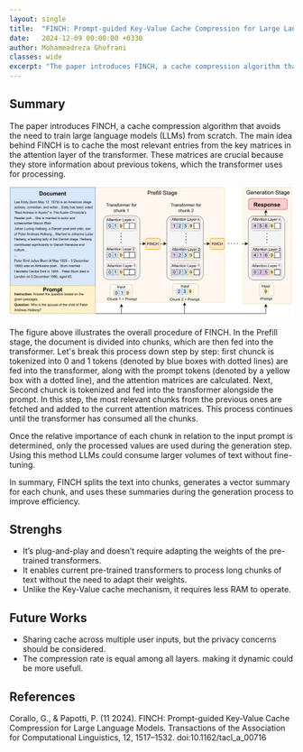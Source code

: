 ```yaml
---
layout: single
title:  "FINCH: Prompt-guided Key-Value Cache Compression for Large Language Models"
date:   2024-12-09 00:00:00 +0330
author: Mohammadreza Ghofrani
classes: wide
excerpt: "The paper introduces FINCH, a cache compression algorithm that avoids the need to train large language models (LLMs) from scratch."
---
```


## Summary

The paper introduces FINCH, a cache compression algorithm that avoids the need to train large language models (LLMs) from scratch. The main idea behind FINCH is to cache the most relevant entries from the key matrices in the attention layer of the transformer. These matrices are crucial because they store information about previous tokens, which the transformer uses for processing.

![FINCH Diagram](/assets/images/2024-12-09-finch-prompt-guided-key-value-cache-compression-for-large-language-models/diagram.png)


The figure above illustrates the overall procedure of FINCH. In the Prefill stage, the document is divided into chunks, which are then fed into the transformer. Let's break this process down step by step: first chunck is tokenized into 0 and 1 tokens (denoted by blue boxes with dotted lines) are fed into the transformer, along with the prompt tokens (denoted by a yellow box with a dotted line), and the attention matrices are calculated. Next, Second chunck is tokenized and fed into the transformer alongside the prompt. In this step, the most relevant chunks from the previous ones are fetched and added to the current attention matrices. This process continues until the transformer has consumed all the chunks.

Once the relative importance of each chunk in relation to the input prompt is determined, only the processed values are used during the generation step. Using this method LLMs could consume larger volumes of text without fine-tuning.

In summary, FINCH splits the text into chunks, generates a vector summary for each chunk, and uses these summaries during the generation process to improve efficiency.

## Strenghs

- It’s plug-and-play and doesn’t require adapting the weights of the pre-trained transformers.
- It enables current pre-trained transformers to process long chunks of text without the need to adapt their weights.
- Unlike the Key-Value cache mechanism, it requires less RAM to operate.

## Future Works

- Sharing cache across multiple user inputs, but the privacy concerns should be considered.
- The compression rate is equal among all layers. making it dynamic could be more usefull.

## References

Corallo, G., & Papotti, P. (11 2024). FINCH: Prompt-guided Key-Value Cache Compression for Large Language Models. Transactions of the Association for Computational Linguistics, 12, 1517–1532. doi:10.1162/tacl_a_00716